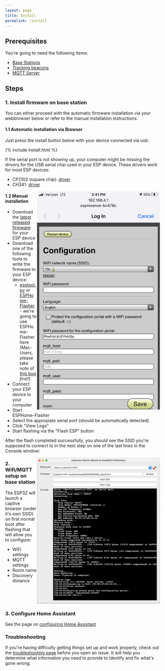 ```yaml
---
layout: page
title: Install
permalink: /install
---
```


## Prerequisites

You're going to need the following items:

* [Base Stations](./hardware)
* [Tracking beacons](./beacons)
* [MQTT Server](https://mosquitto.org/)

## Steps

### 1. Install firmware on base station

You can either proceed with the automatic firmware installation via your webbrowser below or refer to the manual installation instructions.

#### 1.1 Automatic installation via Browser

Just press the install button below with your device connected via usb:

{% include install.html %}

If the serial port is not showing up, your computer might be missing the drivers for the USB serial chip used in your ESP device. These drivers work for most ESP devices:

* CP2102 (square chip): <a href="https://www.silabs.com/products/development-tools/software/usb-to-uart-bridge-vcp-drivers">driver</a>
* CH341: <a href="https://github.com/nodemcu/nodemcu-devkit/tree/master/Drivers">driver</a>

<img src="/images/captive_portal.png" style="float:right;left-margin:20px;width:400px">

#### 1.2 Manual installation

- Download the <a href="https://github.com/ESPresense/ESPresense/releases">latest released firmware</a> for your ESP device
- Download one of the following tools to write the firmware to your ESP device:
  - <a href="https://github.com/espressif/esptool">esptool.py</a> or <a href="https://github.com/esphome/esphome-flasher">ESPHome-Flasher</a> - we're going to use ESPHome-Flasher here (Mac-Users, please take note of <a href="https://github.com/esphome/esphome-flasher/issues/26#issuecomment-671061140">this bug</a> *first*!)
- Connect your ESP device to your computer
- Start ESPHome-Flasher
- Select the appropiate serial port (should be automatically detected)
- Click "View Logs"
- Start flashing via the "Flash ESP" button

After the flash completed successfully, you should see the SSID you're supposed to connect to in the next step on one of the last lines in the Console window:

<img src="/images/esphome-flasher_mac.jpg" style="float:right;left-margin:20px;width:400px">

### 2. Wifi/MQTT setup on base station

The ESP32 will launch a captive browser (under it's own SSID) on first normal boot after flashing that will allow you to configure:

* WiFi settings
* MQTT settings
* Room name
* Discovery distance

<br style="clear:both;">

### 3. Configure Home Assistant

See the page on [configuring Home Assistant](/home_assistant)

### Troubleshooting

If you're having difficulty getting things set up and work properly, check out the [troubleshooting page](/troubleshooting) before you open an issue. It will help you determine what information you need to provide to identify and fix what's gone wrong.
